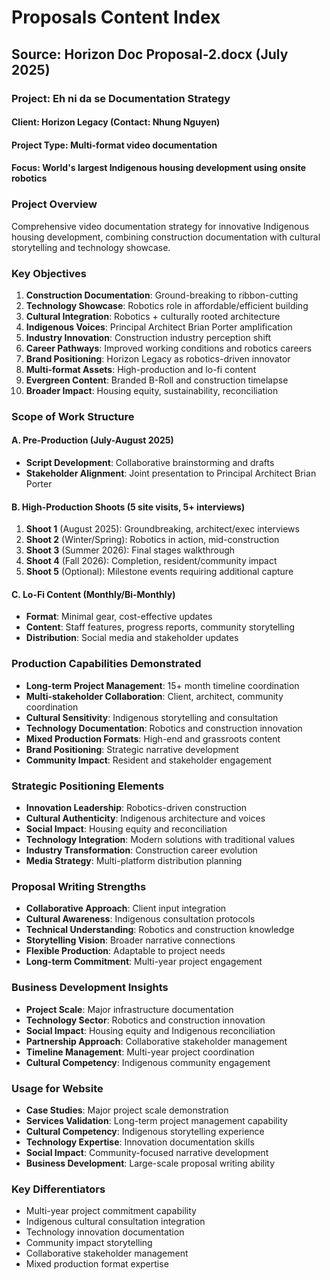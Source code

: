 # Proposals Content Index

## Source: Horizon Doc Proposal-2.docx (July 2025)

### Project: Eh ni da se Documentation Strategy

#### Client: Horizon Legacy (Contact: Nhung Nguyen)
#### Project Type: Multi-format video documentation
#### Focus: World's largest Indigenous housing development using onsite robotics

### Project Overview
Comprehensive video documentation strategy for innovative Indigenous housing development, combining construction documentation with cultural storytelling and technology showcase.

### Key Objectives
1. **Construction Documentation**: Ground-breaking to ribbon-cutting
2. **Technology Showcase**: Robotics role in affordable/efficient building
3. **Cultural Integration**: Robotics + culturally rooted architecture
4. **Indigenous Voices**: Principal Architect Brian Porter amplification
5. **Industry Innovation**: Construction industry perception shift
6. **Career Pathways**: Improved working conditions and robotics careers
7. **Brand Positioning**: Horizon Legacy as robotics-driven innovator
8. **Multi-format Assets**: High-production and lo-fi content
9. **Evergreen Content**: Branded B-Roll and construction timelapse
10. **Broader Impact**: Housing equity, sustainability, reconciliation

### Scope of Work Structure

#### A. Pre-Production (July-August 2025)
- **Script Development**: Collaborative brainstorming and drafts
- **Stakeholder Alignment**: Joint presentation to Principal Architect Brian Porter

#### B. High-Production Shoots (5 site visits, 5+ interviews)
1. **Shoot 1** (August 2025): Groundbreaking, architect/exec interviews
2. **Shoot 2** (Winter/Spring): Robotics in action, mid-construction
3. **Shoot 3** (Summer 2026): Final stages walkthrough
4. **Shoot 4** (Fall 2026): Completion, resident/community impact
5. **Shoot 5** (Optional): Milestone events requiring additional capture

#### C. Lo-Fi Content (Monthly/Bi-Monthly)
- **Format**: Minimal gear, cost-effective updates
- **Content**: Staff features, progress reports, community storytelling
- **Distribution**: Social media and stakeholder updates

### Production Capabilities Demonstrated
- **Long-term Project Management**: 15+ month timeline coordination
- **Multi-stakeholder Collaboration**: Client, architect, community coordination
- **Cultural Sensitivity**: Indigenous storytelling and consultation
- **Technology Documentation**: Robotics and construction innovation
- **Mixed Production Formats**: High-end and grassroots content
- **Brand Positioning**: Strategic narrative development
- **Community Impact**: Resident and stakeholder engagement

### Strategic Positioning Elements
- **Innovation Leadership**: Robotics-driven construction
- **Cultural Authenticity**: Indigenous architecture and voices
- **Social Impact**: Housing equity and reconciliation
- **Technology Integration**: Modern solutions with traditional values
- **Industry Transformation**: Construction career evolution
- **Media Strategy**: Multi-platform distribution planning

### Proposal Writing Strengths
- **Collaborative Approach**: Client input integration
- **Cultural Awareness**: Indigenous consultation protocols
- **Technical Understanding**: Robotics and construction knowledge
- **Storytelling Vision**: Broader narrative connections
- **Flexible Production**: Adaptable to project needs
- **Long-term Commitment**: Multi-year project engagement

### Business Development Insights
- **Project Scale**: Major infrastructure documentation
- **Technology Sector**: Robotics and construction innovation
- **Social Impact**: Housing equity and Indigenous reconciliation
- **Partnership Approach**: Collaborative stakeholder management
- **Timeline Management**: Multi-year project coordination
- **Cultural Competency**: Indigenous community engagement

### Usage for Website
- **Case Studies**: Major project scale demonstration
- **Services Validation**: Long-term project management capability
- **Cultural Competency**: Indigenous storytelling experience
- **Technology Expertise**: Innovation documentation skills
- **Social Impact**: Community-focused narrative development
- **Business Development**: Large-scale proposal writing ability

### Key Differentiators
- Multi-year project commitment capability
- Indigenous cultural consultation integration
- Technology innovation documentation
- Community impact storytelling
- Collaborative stakeholder management
- Mixed production format expertise